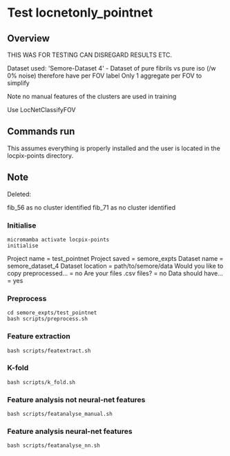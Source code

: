 # Test locnetonly_pointnet

## Overview

THIS WAS FOR TESTING CAN DISREGARD RESULTS ETC.

Dataset used: 'Semore-Dataset 4' - Dataset of pure fibrils vs pure iso (/w 0% noise) therefore have per FOV label
               Only 1 aggregate per FOV to simplify

Note no manual features of the clusters are used in training

Use LocNetClassifyFOV

## Commands run

This assumes everything is properly installed and the user is located in the locpix-points directory.

## Note

Deleted:

fib_56 as no cluster identified
fib_71 as no cluster identified


### Initialise

```shell
micromamba activate locpix-points
initialise
```

Project name = test_pointnet
Project saved = semore_expts
Dataset name = semore_dataset_4
Dataset location = path/to/semore/data
Would you like to copy preprocessed... = no
Are your files .csv files? = no
Data should have... = yes

### Preprocess

```shell
cd semore_expts/test_pointnet
bash scripts/preprocess.sh
```

### Feature extraction

```shell
bash scripts/featextract.sh
```

### K-fold 

```shell
bash scripts/k_fold.sh
```

### Feature analysis not neural-net features

```shell
bash scripts/featanalyse_manual.sh
```

### Feature analysis neural-net features

```shell
bash scripts/featanalyse_nn.sh
```